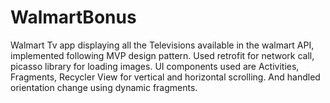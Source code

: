 # WalmartBonus
Walmart Tv app displaying all the Televisions available in the walmart API, implemented following MVP design pattern.
Used retrofit for network call, picasso library for loading images.
UI components used are Activities, Fragments, Recycler View for vertical and horizontal scrolling.
And handled orientation change using dynamic fragments.

